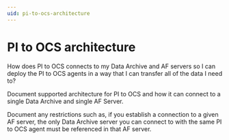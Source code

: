```yaml
---
uid: pi-to-ocs-architecture
---
```


# PI to OCS architecture



How does PI to OCS connects to my Data Archive and AF servers so I can deploy the PI to OCS agents in a way that I can transfer all of the data I need to?

Document supported architecture for PI to OCS and how it can connect to a single Data Archive and single AF Server.

Document any restrictions such as, if you establish a connection to a given AF server, the only Data Archive server you can connect to with the same PI to OCS agent must be referenced in that AF server.
